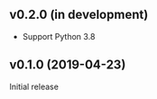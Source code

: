 v0.2.0 (in development)
-----------------------
- Support Python 3.8

v0.1.0 (2019-04-23)
-------------------
Initial release
